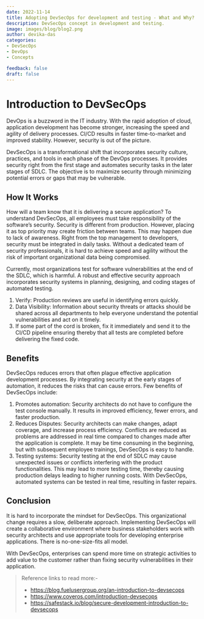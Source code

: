 ```yaml
---
date: 2022-11-14
title: Adopting DevSecOps for development and testing - What and Why?
description: DevSecOps concept in development and testing.
image: images/blog/blog2.png
author: devika-das
categories:
- DevSecOps
- DevOps
- Concepts

feedback: false
draft: false
---
```


# Introduction to DevSecOps

DevOps is a buzzword in the IT industry. With the rapid adoption of cloud, application development has become stronger, increasing the speed and agility of delivery processes. CI/CD results in faster time-to-market and improved stability. However, security is out of the picture.  

DevSecOps is a transformational shift that incorporates security culture, practices, and tools in each phase of the DevOps processes. It provides security right from the first stage and automates security tasks in the later stages of SDLC. The objective is to maximize security through minimizing potential errors or gaps that may be vulnerable. 


## How It Works 
How will a team know that it is delivering a secure application? To understand DevSecOps, all employees must take responsibility of the software’s security. Security is different from production. However, placing it as top priority may create friction between teams. This may happen due to lack of awareness. Right from the top management to developers, security must be integrated in daily tasks. Without a dedicated team of security professionals, it is hard to achieve speed and agility without the risk of important organizational data being compromised. 

Currently, most organizations test for software vulnerabilities at the end of the SDLC, which is harmful. A robust and effective security approach incorporates security systems in planning, designing, and coding stages of automated testing. 

1. Verify: Production reviews are useful in identifying errors quickly. 
2. Data Visibility: Information about security threats or attacks should be shared across all departments to help everyone understand the potential vulnerabilities and act on it timely. 
3. If some part of the cord is broken, fix it immediately and send it to the CI/CD pipeline ensuring thereby that all tests are completed before delivering the fixed code. 


## Benefits 
DevSecOps reduces errors that often plague effective application development processes. By integrating security at the early stages of automation, it reduces the risks that can cause errors. Few benefits of DevSecOps include:

1. Promotes automation:  Security architects do not have to configure the test console manually. It results in improved efficiency, fewer errors, and faster production. 
2. Reduces Disputes: Security architects can make changes, adapt coverage, and increase process efficiency. Conflicts are reduced as problems are addressed in real time compared to changes made after the application is complete. It may be time consuming in the beginning, but with subsequent employee trainings, DevSecOps is easy to handle. 
3. Testing systems: Security testing at the end of SDLC may cause unexpected issues or conflicts interfering with the product functionalities. This may lead to more testing time, thereby causing production delays leading to higher running costs. With DevSecOps, automated systems can be tested in real time, resulting in faster repairs. 


## Conclusion
It is hard to incorporate the mindset for DevSecOps. This organizational change requires a slow, deliberate approach. Implementing DevSecOps will create a collaborative environment where business stakeholders work with security architects and use appropriate tools for developing enterprise applications. There is no-one-size-fits all model. 

With DevSecOps, enterprises can spend more time on strategic activities to add value to the customer rather than fixing security vulnerabilities in their application. 

>Reference links to read more:-
> - <https://blog.fuelusergroup.org/an-introduction-to-devsecops>
> - <https://www.coveros.com/introduction-devsecops>
> - <https://safestack.io/blog/secure-development-introduction-to-devsecops>

